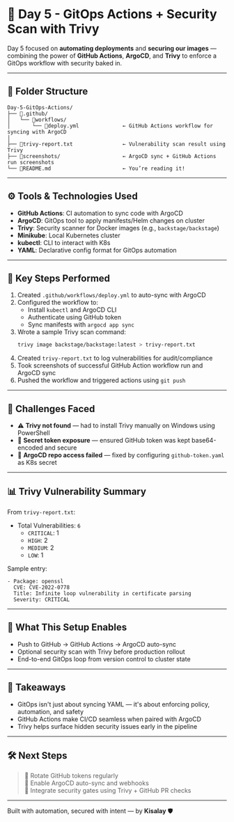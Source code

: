 # 🔄 Day 5 - GitOps Actions + Security Scan with Trivy

Day 5 focused on **automating deployments** and **securing our images** — combining the power of **GitHub Actions**, **ArgoCD**, and **Trivy** to enforce a GitOps workflow with security baked in.

---

## 📁 Folder Structure

```
Day-5-GitOps-Actions/
├── 📂.github/
│   └── 📂workflows/
│       └── 📄deploy.yml              ← GitHub Actions workflow for syncing with ArgoCD
│
├── 📄trivy-report.txt                ← Vulnerability scan result using Trivy
├── 📂screenshots/                    ← ArgoCD sync + GitHub Actions run screenshots
└── 📄README.md                       ← You’re reading it!
```

---

## ⚙️ Tools & Technologies Used

- **GitHub Actions**: CI automation to sync code with ArgoCD
- **ArgoCD**: GitOps tool to apply manifests/Helm changes on cluster
- **Trivy**: Security scanner for Docker images (e.g., `backstage/backstage`)
- **Minikube**: Local Kubernetes cluster
- **kubectl**: CLI to interact with K8s
- **YAML**: Declarative config format for GitOps automation

---

## 🧾 Key Steps Performed

1. Created `.github/workflows/deploy.yml` to auto-sync with ArgoCD
2. Configured the workflow to:
   - Install `kubectl` and ArgoCD CLI
   - Authenticate using GitHub token
   - Sync manifests with `argocd app sync`
3. Wrote a sample Trivy scan command:
   ```bash
   trivy image backstage/backstage:latest > trivy-report.txt
   ```
4. Created `trivy-report.txt` to log vulnerabilities for audit/compliance
5. Took screenshots of successful GitHub Action workflow run and ArgoCD sync
6. Pushed the workflow and triggered actions using `git push`

---

## 🧪 Challenges Faced

- ⚠️ **Trivy not found** — had to install Trivy manually on Windows using PowerShell
- 🔑 **Secret token exposure** — ensured GitHub token was kept base64-encoded and secure
- 🚫 **ArgoCD repo access failed** — fixed by configuring `github-token.yaml` as K8s secret

---

## 📊 Trivy Vulnerability Summary

From `trivy-report.txt`:
- Total Vulnerabilities: `6`
  - `CRITICAL`: 1
  - `HIGH`: 2
  - `MEDIUM`: 2
  - `LOW`: 1

Sample entry:
```plaintext
- Package: openssl
  CVE: CVE-2022-0778
  Title: Infinite loop vulnerability in certificate parsing
  Severity: CRITICAL
```

---

## 🚀 What This Setup Enables

- Push to GitHub → GitHub Actions → ArgoCD auto-sync  
- Optional security scan with Trivy before production rollout  
- End-to-end GitOps loop from version control to cluster state  

---

## 🎯 Takeaways

- GitOps isn't just about syncing YAML — it's about enforcing policy, automation, and safety
- GitHub Actions make CI/CD seamless when paired with ArgoCD
- Trivy helps surface hidden security issues early in the pipeline

---

## 🛠️ Next Steps

> 🔐 Rotate GitHub tokens regularly  
> 🔄 Enable ArgoCD auto-sync and webhooks  
> 🧪 Integrate security gates using Trivy + GitHub PR checks  

---

Built with automation, secured with intent — by **Kisalay** 🛡️
```

